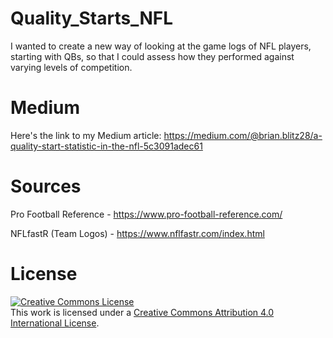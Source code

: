 # Quality_Starts_NFL

I wanted to create a new way of looking at the game logs of NFL players, starting with QBs, so that I could assess how they performed against varying levels of competition. 

# Medium

Here's the link to my Medium article: https://medium.com/@brian.blitz28/a-quality-start-statistic-in-the-nfl-5c3091adec61

# Sources

Pro Football Reference - https://www.pro-football-reference.com/

NFLfastR (Team Logos) - https://www.nflfastr.com/index.html

# License

<a rel="license" href="http://creativecommons.org/licenses/by/4.0/"><img alt="Creative Commons License" style="border-width:0" src="https://i.creativecommons.org/l/by/4.0/88x31.png" /></a><br />This work is licensed under a <a rel="license" href="http://creativecommons.org/licenses/by/4.0/">Creative Commons Attribution 4.0 International License</a>.
